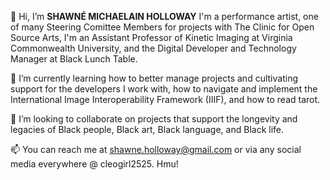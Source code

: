 👋 Hi, I’m **SHAWNÉ MICHAELAIN HOLLOWAY** I'm a performance artist, one of many Steering Comittee Members for projects with The Clinic for Open Source Arts, I'm an Assistant Professor of Kinetic Imaging at Virginia Commonwealth University, and the Digital Developer and Technology Manager at Black Lunch Table. 

🌱 I’m currently learning how to better manage projects and cultivating support for the developers I work with, how to navigate and implement the International Image Interoperability Framework (IIIF), and how to read tarot.

💞️ I’m looking to collaborate on projects that support the longevity and legacies of Black people, Black art, Black language, and Black life. 

📫 You can reach me at shawne.holloway@gmail.com or via any social media everywhere @ cleogirl2525. Hmu! 

<!---
cleogirl2525/cleogirl2525 is a ✨ special ✨ repository because its `README.md` (this file) appears on your GitHub profile.
You can click the Preview link to take a look at your changes.
--->

